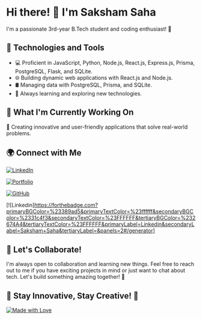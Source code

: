 # Hi there! 👋 I'm Saksham Saha




I'm a passionate 3rd-year B.Tech student and coding enthusiast! 🚀

## 🔧 Technologies and Tools

- 💻 Proficient in JavaScript, Python, Node.js, React.js, Express.js, Prisma, PostgreSQL, Flask, and SQLite.
- 🌐 Building dynamic web applications with React.js and Node.js.
- 🛢️ Managing data with PostgreSQL, Prisma, and SQLite.
- 🌱 Always learning and exploring new technologies.

## 🚀 What I'm Currently Working On

🌟 Creating innovative and user-friendly applications that solve real-world problems.

## 🌍 Connect with Me

[![LinkedIn](https://img.shields.io/badge/linkedin-black?logo=linkedin&logoColor=blue&labelColor=black)](https://www.linkedin.com/in/saksham-saha-5b5baa248/)

[![Portfolio](https://img.shields.io/badge/Portfolio_Website-ccff33)](https://mendacium-a11y.github.io)

[![GitHub](https://img.shields.io/badge/GitHub_Mendacium--a11y-B3DDE1)](https://github.com/mendacium-a11y)

[![Linkedin]https://forthebadge.com?primaryBGColor=%23389ad5&primaryTextColor=%23ffffff&secondaryBGColor=%2331c4f3&secondaryTextColor=%23FFFFFF&tertiaryBGColor=%232674A4&tertiaryTextColor=%23FFFFFF&primaryLabel=Linkedin&secondaryLabel=Saksham+Saha&tertiaryLabel=&panels=2#/generator]

<!--## 🌟 Check Out My Latest Projects

- 🚗 [Car Rental App](https://github.com/your-username/car-rental-app) - A sleek car rental platform built with React and Express.
- 📸 [Photo Gallery](https://github.com/your-username/photo-gallery) - An image-sharing app using Node.js and Prisma.-->

## 🤝 Let's Collaborate!

I'm always open to collaboration and learning new things. Feel free to reach out to me if you have exciting projects in mind or just want to chat about tech. Let's build something amazing together! 🌈

## 🚀 Stay Innovative, Stay Creative! 🚀

[![Made with Love](https://forthebadge.com/images/badges/built-with-love.svg)](https://mendacium-a11y.github.io)

